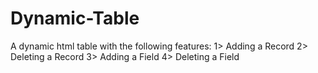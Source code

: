 Dynamic-Table
=============
A dynamic html table with the following features:
1> Adding a Record
2> Deleting a Record
3> Adding a Field
4> Deleting a Field
